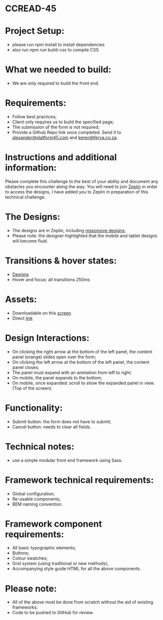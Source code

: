 # CCREAD-45

# Project Setup:
 - please run npm install to install dependencies
 - also run npm run build-css to compile CSS

# What we needed to build:
 - We are only required to build the front end.

# Requirements:
 - Follow best practices;
 - Client only requires us to build the specified page;
 - The submission of the form is not required;
 - Provide a Github Repo link once completed. Send it to [alexander@platform45.com](mailto:alexander@platform45.com) and [keren@ferva.co.za](mailto:keren@ferva.co.za).

# Instructions and additional information:
Please complete this challenge to the best of your ability and document any obstacles you encounter along the way. You will need to join [Zeplin](https://zeplin.io) in order to access the designs, I have added you to Zeplin in preparation of this technical challenge.
 
# The Designs:
 - The designs are in Zeplin, including [responsive designs](https://zpl.io/VD8OZvV);
 - Please note: the designer highlighted that the mobile and tablet designs will become fluid.
 
# Transitions & hover states:
 - [Designs](https://zpl.io/V0PZM99)
 - Hover and focus: all transitions 250ms

# Assets:
 - Downloadable on this [screen](https://zpl.io/V0PZM99)
 - Direct [link](https://zpl.io/2y1le7J)
 
# Design Interactions:
 - On clicking the right arrow at the bottom of the left panel, the content panel (orange) slides open over the form;
 - On clicking the left arrow at the bottom of the left panel, the content panel closes;
 - The panel must expand with an animation from left to right;
 - On mobile, the panel expands to the bottom;
 - On mobile, once expanded: scroll to show the expanded panel in view. (Top of the screen).

# Functionality:
 - Submit button: the form does not have to submit;
 - Cancel button: needs to clear all fields.

# Technical notes:
 - use a simple modular front end framework using Sass.
						
# Framework technical requirements:					
 - Global configuration;
 - Re-usable components;
 - BEM naming convention.
						
# Framework component requirements:						
 - All basic typographic elements;
 - Buttons;
 - Colour swatches;
 - Grid system (using traditional or new methods); 				
 - Accompanying style guide HTML for all the above components.
						
# Please note:					
 - All of the above must be done from scratch without the aid of existing frameworks; 
 - Code to be pushed to GitHub for review.
